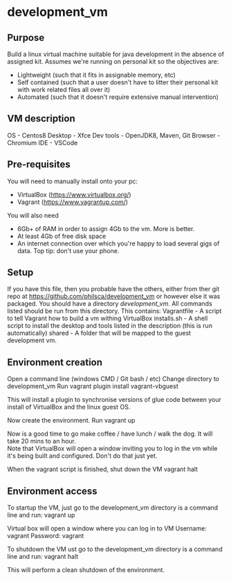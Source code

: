 # development_vm

## Purpose
Build a linux virtual machine suitable for java development in the absence of assigned kit.
Assumes we're running on personal kit so the objectives are:
- Lightweight (such that it fits in assignable memory, etc)
- Self contained (such that a user doesn't have to litter their personal kit with work related files all over it)
- Automated (such that it doesn't require extensive manual intervention)


## VM description
OS - Centos8
Desktop - Xfce
Dev tools - OpenJDK8, Maven, Git
Browser - Chromium
IDE - VSCode

## Pre-requisites
You will need to manually install onto your pc:
- VirtualBox (https://www.virtualbox.org/)
- Vagrant (https://www.vagrantup.com/)

You will also need 
- 6Gb+ of RAM in order to assign 4Gb to the vm.  More is better.
- At least 4Gb of free disk space
- An internet connection over which you're happy to load several gigs of data.  Top tip: don't use your phone.


## Setup
If you have this file, then you probable have the others, either from ther git repo
at https://github.com/philsca/development_vm or however else it was packaged.
You should have a directory *development_vm*.  All commands listed should be run from this directory.
This contains:
Vagrantfile - A script to tell Vagrant how to build a vm withing VirtualBox
installs.sh - A shell script to install the desktop and tools listed in the description (this is run automatically)
shared - A folder that will be mapped to the guest development vm.


## Environment creation
Open a command line (windows CMD / Git bash / etc)
Change directory to development_vm
Run
  vagrant plugin install vagrant-vbguest
  
This will install a plugin to synchronise versions of glue code between your install of VirtualBox and the linux guest OS.
  
Now create the environment.  Run
  vagrant up

Now is a good time to go make coffee / have lunch / walk the dog.  It will take 20 mins to an hour.  
Note that VirtualBox will open a window inviting you to log in the vm while it's being built and configured.  Don't do that just yet.

When the vagrant script is finished, shut down the VM
  vagrant halt
  
## Environment access
To startup the VM, just go to the development_vm directory is a command line and run:
  vagrant up
  
Virtual box will open a window where you can log in to VM
Username: vagrant
Password: vagrant

To shutdown the VM ust go to the development_vm directory is a command line and run:
  vagrant halt

 This will perform a clean shutdown of the environment.
